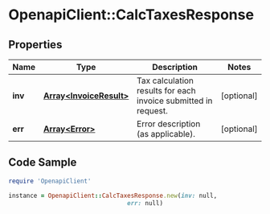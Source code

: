 # OpenapiClient::CalcTaxesResponse

## Properties

Name | Type | Description | Notes
------------ | ------------- | ------------- | -------------
**inv** | [**Array&lt;InvoiceResult&gt;**](InvoiceResult.md) | Tax calculation results for each invoice submitted in request. | [optional] 
**err** | [**Array&lt;Error&gt;**](Error.md) | Error description (as applicable). | [optional] 

## Code Sample

```ruby
require 'OpenapiClient'

instance = OpenapiClient::CalcTaxesResponse.new(inv: null,
                                 err: null)
```


